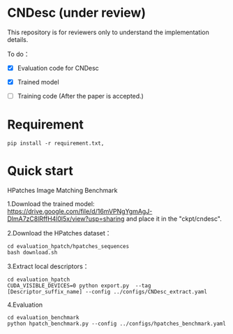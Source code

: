 # CNDesc (under review)
This repository is for reviewers only to understand the implementation details.

To do：
- [x] Evaluation code for CNDesc
- [x] Trained model 
- [ ] Training code (After the paper is accepted.)


# Requirement
```
pip install -r requirement.txt,
```

# Quick start
HPatches Image Matching Benchmark

1.Download the trained model: https://drive.google.com/file/d/16mVPNgYgmAgJ-DlmA7zC8lRffH4l0l5x/view?usp=sharing
and place it in the "ckpt/cndesc".


2.Download the HPatches dataset：

```
cd evaluation_hpatch/hpatches_sequences
bash download.sh
```
3.Extract local descriptors：
```
cd evaluation_hpatch
CUDA_VISIBLE_DEVICES=0 python export.py  --tag [Descriptor_suffix_name] --config ../configs/CNDesc_extract.yaml
```
4.Evaluation
```
cd evaluation_benchmark
python hpatch_benchmark.py --config ../configs/hpatches_benchmark.yaml
```
